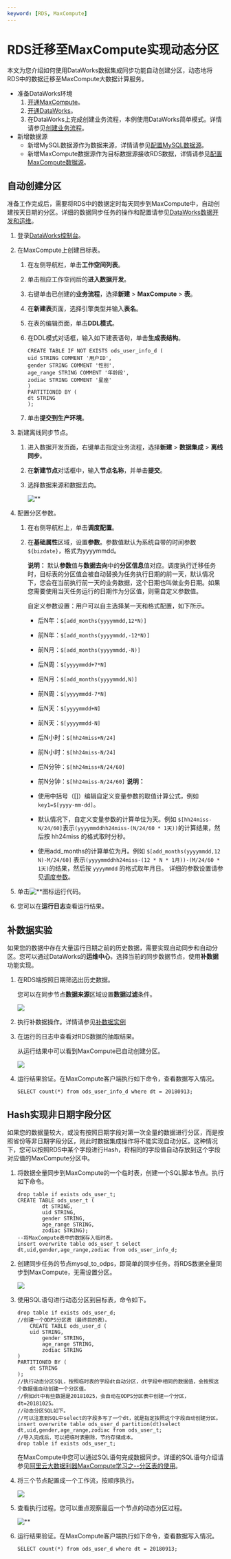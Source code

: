 ```yaml
---
keyword: [RDS, MaxCompute]
---
```


# RDS迁移至MaxCompute实现动态分区

本文为您介绍如何使用DataWorks数据集成同步功能自动创建分区，动态地将RDS中的数据迁移至MaxCompute大数据计算服务。

-   准备DataWorks环境
    1.  [开通MaxCompute](/cn.zh-CN/准备工作/开通MaxCompute.md)。
    2.  [开通DataWorks](https://common-buy.aliyun.com/)。
    3.  在DataWorks上完成创建业务流程，本例使用DataWorks简单模式。详情请参见[创建业务流程]()。
-   新增数据源
    -   新增MySQL数据源作为数据来源，详情请参见[配置MySQL数据源]()。
    -   新增MaxCompute数据源作为目标数据源接收RDS数据，详情请参见[配置MaxCompute数据源]()。

## 自动创建分区

准备工作完成后，需要将RDS中的数据定时每天同步到MaxCompute中，自动创建按天日期的分区。详细的数据同步任务的操作和配置请参见[DataWorks数据开发和运维]()。

1.  登录[DataWorks控制台](https://workbench.data.aliyun.com/console)。

2.  在MaxCompute上创建目标表。

    1.  在左侧导航栏，单击**工作空间列表**。

    2.  单击相应工作空间后的**进入数据开发**。

    3.  右键单击已创建的**业务流程**，选择**新建** \> **MaxCompute** \> **表**。

    4.  在**新建表**页面，选择引擎类型并输入**表名**。

    5.  在表的编辑页面，单击**DDL模式**。

    6.  在DDL模式对话框，输入如下建表语句，单击**生成表结构**。

        ```
        CREATE TABLE IF NOT EXISTS ods_user_info_d (
        uid STRING COMMENT '用户ID',
        gender STRING COMMENT '性别',
        age_range STRING COMMENT '年龄段',
        zodiac STRING COMMENT '星座'
        )
        PARTITIONED BY (
        dt STRING
        );                           
        ```

    7.  单击**提交到生产环境**。

3.  新建离线同步节点。

    1.  进入数据开发页面，右键单击指定业务流程，选择**新建** \> **数据集成** \> **离线同步**。

    2.  在**新建节点**对话框中，输入**节点名称**，并单击**提交**。

    3.  选择数据来源和数据去向。

        ![**](https://static-aliyun-doc.oss-cn-hangzhou.aliyuncs.com/assets/img/zh-CN/9693359951/p102236.png)

4.  配置分区参数。

    1.  在右侧导航栏上，单击**调度配置**。

    2.  在**基础属性**区域，设置**参数**。参数值默认为系统自带的时间参数`${bizdate}`，格式为yyyymmdd。

        **说明：** 默认**参数**值与**数据去向**中的**分区信息**值对应。调度执行迁移任务时，目标表的分区值会被自动替换为任务执行日期的前一天，默认情况下，您会在当前执行前一天的业务数据，这个日期也叫做业务日期。如果您需要使用当天任务运行的日期作为分区值，则需自定义参数值。

        自定义参数设置：用户可以自主选择某一天和格式配置，如下所示。

        -   后N年：`$[add_months(yyyymmdd,12*N)]`
        -   前N年：`$[add_months(yyyymmdd,-12*N)]`
        -   前N月：`$[add_months(yyyymmdd,-N)]`
        -   后N周：`$[yyyymmdd+7*N]`
        -   后N月：`$[add_months(yyyymmdd,N)]`
        -   前N周：`$[yyyymmdd-7*N]`
        -   后N天：`$[yyyymmdd+N]`
        -   前N天：`$[yyyymmdd-N]`
        -   后N小时：`$[hh24miss+N/24]`
        -   前N小时：`$[hh24miss-N/24]`
        -   后N分钟：`$[hh24miss+N/24/60]`
        -   前N分钟：`$[hh24miss-N/24/60]`
        **说明：**

        -   使用中括号（\[\]）编辑自定义变量参数的取值计算公式，例如 `key1=$[yyyy-mm-dd]`。
        -   默认情况下，自定义变量参数的计算单位为天。例如 `$[hh24miss-N/24/60]`表示`(yyyymmddhh24miss-(N/24/60 * 1天))`的计算结果，然后按 hh24miss 的格式取时分秒。
        -   使用add\_months的计算单位为月。例如 `$[add_months(yyyymmdd,12 N)-M/24/60]` 表示`(yyyymmddhh24miss-(12 * N * 1月))-(M/24/60 * 1天)`的结果，然后按 `yyyymmdd` 的格式取年月日。
        详细的参数设置请参见[调度参数]()。

5.  单击![**](https://static-aliyun-doc.oss-cn-hangzhou.aliyuncs.com/assets/img/zh-CN/9993359951/p100471.png)图标运行代码。

6.  您可以在**运行日志**查看运行结果。


## 补数据实验

如果您的数据中存在大量运行日期之前的历史数据，需要实现自动同步和自动分区。您可以通过DataWorks的**运维中心**，选择当前的同步数据节点，使用**补数据**功能实现。

1.  在RDS端按照日期筛选出历史数据。

    您可以在同步节点**数据来源**区域设置**数据过滤**条件。

    ![](https://static-aliyun-doc.oss-cn-hangzhou.aliyuncs.com/assets/img/zh-CN/9693359951/p14401.png)

2.  执行补数据操作。详情请参见[补数据实例]()

3.  在运行的日志中查看对RDS数据的抽取结果。

    从运行结果中可以看到MaxCompute已自动创建分区。

    ![](https://static-aliyun-doc.oss-cn-hangzhou.aliyuncs.com/assets/img/zh-CN/9693359951/p21001.png)

4.  运行结果验证。在MaxCompute客户端执行如下命令，查看数据写入情况。

    ```
    SELECT count(*) from ods_user_info_d where dt = 20180913;
    ```


## Hash实现非日期字段分区

如果您的数据量较大，或没有按照日期字段对第一次全量的数据进行分区，而是按照省份等非日期字段分区，则此时数据集成操作将不能实现自动分区。这种情况下，您可以按照RDS中某个字段进行Hash，将相同的字段值自动存放到这个字段对应值的MaxCompute分区中。

1.  将数据全量同步到MaxCompute的一个临时表，创建一个SQL脚本节点。执行如下命令。

    ```
    drop table if exists ods_user_t;
    CREATE TABLE ods_user_t ( 
            dt STRING,
            uid STRING,
            gender STRING,
            age_range STRING,
            zodiac STRING);
    --将MaxCompute表中的数据存入临时表。
    insert overwrite table ods_user_t select dt,uid,gender,age_range,zodiac from ods_user_info_d;         
    ```

2.  创建同步任务的节点mysql\_to\_odps，即简单的同步任务。将RDS数据全量同步到MaxCompute，无需设置分区。

    ![](https://static-aliyun-doc.oss-cn-hangzhou.aliyuncs.com/assets/img/zh-CN/0793359951/p33591.png)

3.  使用SQL语句进行动态分区到目标表，命令如下。

    ```
    drop table if exists ods_user_d;
    //创建一个ODPS分区表（最终目的表）。
        CREATE TABLE ods_user_d (
        uid STRING,
            gender STRING,
            age_range STRING,
            zodiac STRING
    )
    PARTITIONED BY (
        dt STRING
    );
    //执行动态分区SQL，按照临时表的字段dt自动分区，dt字段中相同的数据值，会按照这个数据值自动创建一个分区值。
    //例如dt中有些数据是20181025，会自动在ODPS分区表中创建一个分区，dt=20181025。
    //动态分区SQL如下。
    //可以注意到SQL中select的字段多写了一个dt，就是指定按照这个字段自动创建分区。
    insert overwrite table ods_user_d partition(dt)select dt,uid,gender,age_range,zodiac from ods_user_t;
    //导入完成后，可以把临时表删除，节约存储成本。
    drop table if exists ods_user_t;
    ```

    在MaxCompute中您可以通过SQL语句完成数据同步。详细的SQL语句介绍请参见[阿里云大数据利器MaxCompute学习之--分区表的使用](https://yq.aliyun.com/articles/81775?spm=a2c4e.11153940.blogcont182972.20.72856a07pHyeLb)。

4.  将三个节点配置成一个工作流，按顺序执行。

    ![](https://static-aliyun-doc.oss-cn-hangzhou.aliyuncs.com/assets/img/zh-CN/0793359951/p21007.png)

5.  查看执行过程。您可以重点观察最后一个节点的动态分区过程。

    ![**](https://static-aliyun-doc.oss-cn-hangzhou.aliyuncs.com/assets/img/zh-CN/0793359951/p103159.png)

6.  运行结果验证。在MaxCompute客户端执行如下命令，查看数据写入情况。

    ```
    SELECT count(*) from ods_user_d where dt = 20180913;
    ```


